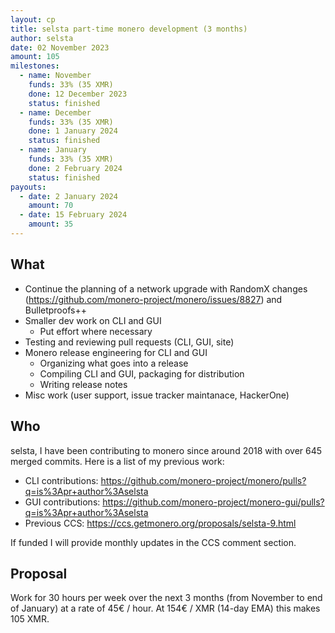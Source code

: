 ```yaml
---
layout: cp
title: selsta part-time monero development (3 months)
author: selsta
date: 02 November 2023
amount: 105
milestones:
  - name: November
    funds: 33% (35 XMR)
    done: 12 December 2023
    status: finished
  - name: December
    funds: 33% (35 XMR)
    done: 1 January 2024
    status: finished
  - name: January
    funds: 33% (35 XMR)
    done: 2 February 2024
    status: finished
payouts:
  - date: 2 January 2024
    amount: 70
  - date: 15 February 2024
    amount: 35
---
```


## What

- Continue the planning of a network upgrade with RandomX changes (https://github.com/monero-project/monero/issues/8827) and Bulletproofs++
- Smaller dev work on CLI and GUI
  - Put effort where necessary
- Testing and reviewing pull requests (CLI, GUI, site)
- Monero release engineering for CLI and GUI
  - Organizing what goes into a release
  - Compiling CLI and GUI, packaging for distribution
  - Writing release notes
- Misc work (user support, issue tracker maintanace, HackerOne)

## Who

selsta, I have been contributing to monero since around 2018 with over 645 merged commits. Here is a list of my previous work:

- CLI contributions: https://github.com/monero-project/monero/pulls?q=is%3Apr+author%3Aselsta
- GUI contributions: https://github.com/monero-project/monero-gui/pulls?q=is%3Apr+author%3Aselsta
- Previous CCS: https://ccs.getmonero.org/proposals/selsta-9.html

If funded I will provide monthly updates in the CCS comment section.

## Proposal

Work for 30 hours per week over the next 3 months (from November to end of January) at a rate of 45€ / hour. At 154€ / XMR (14-day EMA) this makes 105 XMR.
